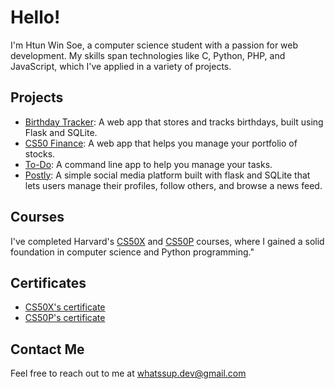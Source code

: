 # Hello!

I'm Htun Win Soe, a computer science student with a passion for web development. My skills span technologies like C, Python, PHP, and JavaScript, which I've applied in a variety of projects.

## Projects

* [Birthday Tracker](https://github.com/htun1soe/birthdays): A web app that stores and tracks birthdays, built using Flask and SQLite.
* [CS50 Finance](https://github.com/htun1soe/finance): A web app that helps you manage your portfolio of stocks.
* [To-Do](https://github.com/htun1soe/to-do): A command line app to help you manage your tasks.
* [Postly](https://postly-mwpe.onrender.com): A simple social media platform built with flask and SQLite that lets users manage their profiles, follow others, and browse a news feed.

## Courses

I've completed Harvard's [CS50X](https://cs50.harvard.edu/x/2024/) and [CS50P](https://cs50.harvard.edu/python/2022/) courses, where I gained a solid foundation in computer science and Python programming."

## Certificates

* [CS50X's certificate](https://certificates.cs50.io/a5b86ee0-c07d-4631-8160-fe8f3e4ff47f.pdf?size=letter)
* [CS50P's certificate](https://certificates.cs50.io/8887207a-5100-4b97-b4c9-6cd4c4562f30.pdf?size=letter)

## Contact Me

Feel free to reach out to me at [whatssup.dev@gmail.com](mailto:whatssup.dev@gmail.com)
